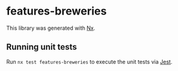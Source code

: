 # features-breweries

This library was generated with [Nx](https://nx.dev).

## Running unit tests

Run `nx test features-breweries` to execute the unit tests via [Jest](https://jestjs.io).
